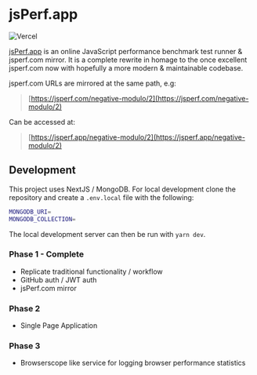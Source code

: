 # jsPerf.app

![Vercel](https://therealsujitk-vercel-badge.vercel.app/?app=jsperf-app)

[jsPerf.app](https://jsperf.app) is an online JavaScript performance benchmark test runner & jsperf.com mirror. It is a complete rewrite in homage to the once excellent jsperf.com now with hopefully a more modern & maintainable codebase.

jsperf.com URLs are mirrored at the same path, e.g:

> [https://jsperf.com/negative-modulo/2](https://jsperf.com/negative-modulo/2)

Can be accessed at:

> [https://jsperf.app/negative-modulo/2](https://jsperf.app/negative-modulo/2)

## Development

This project uses NextJS / MongoDB. For local development clone the repository and create a `.env.local` file with the following:

```sh
MONGODB_URI=
MONGODB_COLLECTION=
```

The local development server can then be run with `yarn dev`.

### Phase 1 - Complete
- Replicate traditional functionality / workflow
- GitHub auth / JWT auth
- jsPerf.com mirror

### Phase 2 
- Single Page Application

### Phase 3 
- Browserscope like service for logging browser performance statistics
